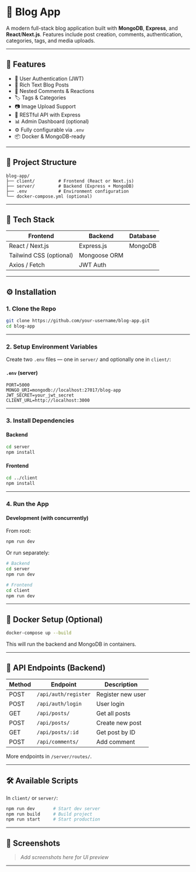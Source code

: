 # 📝 Blog App

A modern full-stack blog application built with **MongoDB**, **Express**, and **React**/**Next.js**. Features include post creation, comments, authentication, categories, tags, and media uploads.

---

## 🚀 Features

* 🔐 User Authentication (JWT)
* 📝 Rich Text Blog Posts
* 💬 Nested Comments & Reactions
* 🏷 Tags & Categories
* 📷 Image Upload Support
* 📡 RESTful API with Express
* 📊 Admin Dashboard (optional)
* ⚙️ Fully configurable via `.env`
* 📦 Docker & MongoDB-ready

---

## 📁 Project Structure

```
blog-app/
├── client/         # Frontend (React or Next.js)
├── server/         # Backend (Express + MongoDB)
├── .env            # Environment configuration
└── docker-compose.yml (optional)
```

---

## 🧰 Tech Stack

| Frontend                | Backend      | Database |
| ----------------------- | ------------ | -------- |
| React / Next.js         | Express.js   | MongoDB  |
| Tailwind CSS (optional) | Mongoose ORM |          |
| Axios / Fetch           | JWT Auth     |          |

---

## ⚙️ Installation

### 1. Clone the Repo

```bash
git clone https://github.com/your-username/blog-app.git
cd blog-app
```

---

### 2. Setup Environment Variables

Create two `.env` files — one in `server/` and optionally one in `client/`:

#### `.env` (server)

```env
PORT=5000
MONGO_URI=mongodb://localhost:27017/blog-app
JWT_SECRET=your_jwt_secret
CLIENT_URL=http://localhost:3000
```

---

### 3. Install Dependencies

#### Backend

```bash
cd server
npm install
```

#### Frontend

```bash
cd ../client
npm install
```

---

### 4. Run the App

#### Development (with concurrently)

From root:

```bash
npm run dev
```

Or run separately:

```bash
# Backend
cd server
npm run dev

# Frontend
cd client
npm run dev
```

---

## 🐳 Docker Setup (Optional)

```bash
docker-compose up --build
```

This will run the backend and MongoDB in containers.

---

## 🧪 API Endpoints (Backend)

| Method | Endpoint             | Description       |
| ------ | -------------------- | ----------------- |
| POST   | `/api/auth/register` | Register new user |
| POST   | `/api/auth/login`    | User login        |
| GET    | `/api/posts/`        | Get all posts     |
| POST   | `/api/posts/`        | Create new post   |
| GET    | `/api/posts/:id`     | Get post by ID    |
| POST   | `/api/comments/`     | Add comment       |

More endpoints in `/server/routes/`.

---

## 🛠 Available Scripts

In `client/` or `server/`:

```bash
npm run dev       # Start dev server
npm run build     # Build project
npm run start     # Start production
```

---

## 📸 Screenshots

> *Add screenshots here for UI preview*

---

